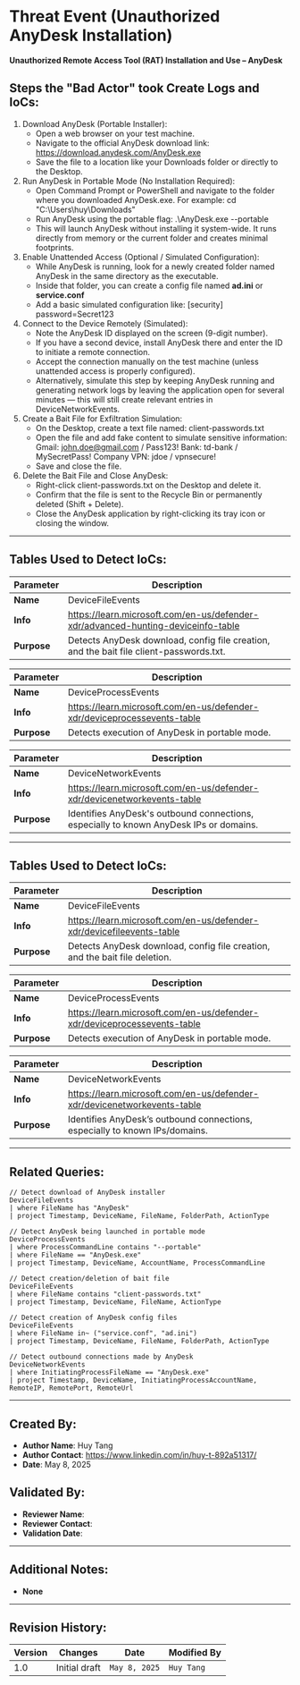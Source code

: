 # Threat Event (Unauthorized AnyDesk Installation)
**Unauthorized Remote Access Tool (RAT) Installation and Use – AnyDesk**

## Steps the "Bad Actor" took Create Logs and IoCs:
1. Download AnyDesk (Portable Installer):
   - Open a web browser on your test machine.
   - Navigate to the official AnyDesk download link: https://download.anydesk.com/AnyDesk.exe
   - Save the file to a location like your Downloads folder or directly to the Desktop.
2. Run AnyDesk in Portable Mode (No Installation Required):
   - Open Command Prompt or PowerShell and navigate to the folder where you downloaded AnyDesk.exe. For example: cd "C:\Users\huy\Downloads"
   - Run AnyDesk using the portable flag: .\AnyDesk.exe --portable
   - This will launch AnyDesk without installing it system-wide. It runs directly from memory or the current folder and creates minimal footprints.
3. Enable Unattended Access (Optional / Simulated Configuration):
   - While AnyDesk is running, look for a newly created folder named AnyDesk in the same directory as the executable.
   - Inside that folder, you can create a config file named **ad.ini** or **service.conf**
   - Add a basic simulated configuration like:
[security]
password=Secret123
4. Connect to the Device Remotely (Simulated):
   - Note the AnyDesk ID displayed on the screen (9-digit number).
   - If you have a second device, install AnyDesk there and enter the ID to initiate a remote connection.
   - Accept the connection manually on the test machine (unless unattended access is properly configured).
   - Alternatively, simulate this step by keeping AnyDesk running and generating network logs by leaving the application open for several minutes — this will still create relevant entries in DeviceNetworkEvents.
5. Create a Bait File for Exfiltration Simulation:
   - On the Desktop, create a text file named: client-passwords.txt
   - Open the file and add fake content to simulate sensitive information:
Gmail: john.doe@gmail.com / Pass123!
Bank: td-bank / MySecretPass!
Company VPN: jdoe / vpnsecure!
   - Save and close the file.
6. Delete the Bait File and Close AnyDesk:
   - Right-click client-passwords.txt on the Desktop and delete it.
   - Confirm that the file is sent to the Recycle Bin or permanently deleted (Shift + Delete).
   - Close the AnyDesk application by right-clicking its tray icon or closing the window.

---

## Tables Used to Detect IoCs:
| **Parameter**       | **Description**                                                              |
|---------------------|------------------------------------------------------------------------------|
| **Name**| DeviceFileEvents|
| **Info**|https://learn.microsoft.com/en-us/defender-xdr/advanced-hunting-deviceinfo-table|
| **Purpose**| Detects AnyDesk download, config file creation, and the bait file client-passwords.txt. |

| **Parameter**       | **Description**                                                              |
|---------------------|------------------------------------------------------------------------------|
| **Name**| DeviceProcessEvents|
| **Info**|	https://learn.microsoft.com/en-us/defender-xdr/deviceprocessevents-table |
| **Purpose**| 	Detects execution of AnyDesk in portable mode. |

| **Parameter**       | **Description**                                                              |
|---------------------|------------------------------------------------------------------------------|
| **Name**| DeviceNetworkEvents|
| **Info**|	https://learn.microsoft.com/en-us/defender-xdr/devicenetworkevents-table |
| **Purpose**| Identifies AnyDesk's outbound connections, especially to known AnyDesk IPs or domains. |

---

## Tables Used to Detect IoCs:

| **Parameter**         | **Description**                                                                 |
|-----------------------|---------------------------------------------------------------------------------|
| **Name**              | DeviceFileEvents                                                               |
| **Info**              | https://learn.microsoft.com/en-us/defender-xdr/devicefileevents-table          |
| **Purpose**           | Detects AnyDesk download, config file creation, and the bait file deletion.    |

| **Parameter**         | **Description**                                                                 |
|-----------------------|---------------------------------------------------------------------------------|
| **Name**              | DeviceProcessEvents                                                            |
| **Info**              | https://learn.microsoft.com/en-us/defender-xdr/deviceprocessevents-table       |
| **Purpose**           | Detects execution of AnyDesk in portable mode.                                 |

| **Parameter**         | **Description**                                                                 |
|-----------------------|---------------------------------------------------------------------------------|
| **Name**              | DeviceNetworkEvents                                                            |
| **Info**              | https://learn.microsoft.com/en-us/defender-xdr/devicenetworkevents-table       |
| **Purpose**           | Identifies AnyDesk’s outbound connections, especially to known IPs/domains.    |

---

## Related Queries:

```kql
// Detect download of AnyDesk installer
DeviceFileEvents
| where FileName has "AnyDesk"
| project Timestamp, DeviceName, FileName, FolderPath, ActionType

// Detect AnyDesk being launched in portable mode
DeviceProcessEvents
| where ProcessCommandLine contains "--portable"
| where FileName == "AnyDesk.exe"
| project Timestamp, DeviceName, AccountName, ProcessCommandLine

// Detect creation/deletion of bait file
DeviceFileEvents
| where FileName contains "client-passwords.txt"
| project Timestamp, DeviceName, FileName, ActionType

// Detect creation of AnyDesk config files
DeviceFileEvents
| where FileName in~ ("service.conf", "ad.ini")
| project Timestamp, DeviceName, FileName, FolderPath, ActionType

// Detect outbound connections made by AnyDesk
DeviceNetworkEvents
| where InitiatingProcessFileName == "AnyDesk.exe"
| project Timestamp, DeviceName, InitiatingProcessAccountName, RemoteIP, RemotePort, RemoteUrl

```

---

## Created By:
- **Author Name**: Huy Tang
- **Author Contact**: https://www.linkedin.com/in/huy-t-892a51317/
- **Date**: May 8, 2025

## Validated By:
- **Reviewer Name**: 
- **Reviewer Contact**: 
- **Validation Date**: 

---

## Additional Notes:
- **None**

---

## Revision History:
| **Version** | **Changes**                   | **Date**         | **Modified By**   |
|-------------|-------------------------------|------------------|-------------------|
| 1.0         | Initial draft                  | `May 8, 2025`  | `Huy Tang`   |
